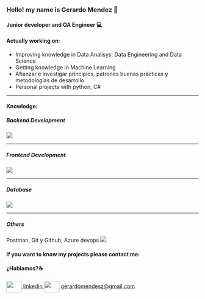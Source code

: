 ### Hello! my name is Gerardo Mendez 👋
#### Junior developer and QA Engineer 💻



#### Actually working on:

- Improving knowledge in Data Analisys, Data Engineering and Data Science
- Getting knowledge in Machine Learning
- Afianzar e investigar principios, patrones buenas prácticas y metodologías de desarrollo
- Personal projects with python, C#
___


#### Knowledge:

##### Backend Development

<img src="https://skillicons.dev/icons?i=py,cs, python" />

____

##### Frontend Development

<img src="https://skillicons.dev/icons?i=django,dotnet,js,html,css,bootstrap" />

_____

##### Database

<img src="https://skillicons.dev/icons?i=mysql,mongodb,sqlite,postgres" />

_____

 ##### Others
 
 Postman, Git y Github, Azure devops
 <img src="https://skillicons.dev/icons?i=postman,git,github,gitlab,azure,docker" />


#### If you want to know my projects please contact me:

#### ¿Hablamos?☕️

<p align="left">
<a href="https://www.linkedin.com/in/gerardo-mendez-051780127/" target="blank">
  <img align="center" src="https://skillicons.dev/icons?i=linkedin" alt="" height="30" width="40" />
  linkedin </a>

<a href="mailto:gerardomendesz@gmail.com " target="blank">
<img align="center" src="" alt="" height="30" width="40" />
  gerardomendesz@gmail.com </a>
</p>
